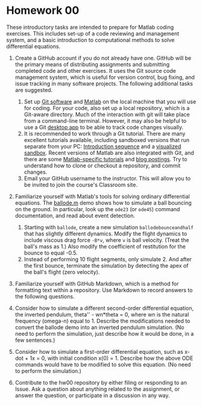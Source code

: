# Homework 00
These introductory tasks are intended to prepare for Matlab coding exercises. This includes set-up of a code reviewing and management system, and a basic introduction to computational methods to solve differential equations. 

1. Create a GitHub account if you do not already have one. GitHub will be the primary means of distributing assignments and submitting completed code and other exercises. It uses the Git source code management system, which is useful for version control, bug fixing, and issue tracking in many software projects. The following additional tasks are suggested.
    1.  Set up [Git software](https://git-scm.com/downloads) and [Matlab](https://www.mathworks.com) on the local machine that you will use for coding. For your code, also set up a local repository, which is a Git-aware directory. Much of the interaction with git will take place from a command-line terminal. However, it may also be helpful to use a Git [desktop app](https://desktop.github.com) to be able to track code changes visually.
    2. It is recommended to work through a Git tutorial. There are many excellent tutorials available, including sandboxed versions that run separate from your PC: [Introduction sequence](https://learngitbranching.js.org/) and a [visualized sandbox](http://git-school.github.io/visualizing-git/). Recent versions of Matlab are also integrated with Git, and there are some [Matlab-specific tutorials](https://admin.kuleuven.be/icts/onderzoek/wetsoft/software/matlab/pdf/versioning-git-matlab.pdf) and [blog postings](https://blogs.mathworks.com/community/2014/10/20/matlab-and-git/). Try to understand how to clone or checkout a repository, and commit changes.
    3. Email your GitHub username to the instructor. This will allow you to be invited to join the course's Classroom site.
  
 2. Familiarize yourself with Matlab's tools for solving ordinary differential equations. The [ballode.m](https://github.com/biomechanics-course/hw00/blob/master/ballode.m) demo shows how to simulate a ball bouncing on the ground. In particular, look up the `ode23` (or `ode45`) command documentation, and read about event detection.
     1. Starting with `ballode`, create a new simulation `ballodebounceandhalf` that has slightly different dynamics. Modify the flight dynamics to include viscous drag force `-B*v`, where `v` is ball velocity. (Treat the ball's mass as 1.) Also modify the coefficient of restitution for the bounce to equal -0.5.
     2. Instead of performing 10 flight segments, only simulate 2. And after the first bounce, terminate the simulation by detecting the apex of the ball's flight (zero velocity).

3.  Familiarize yourself with GitHub Markdown, which is a method for formatting text within a repository. Use Markdown to record answers to the following questions.

4.  Consider how to simulate a different second-order differential equation, the inverted pendulum, theta'' - wn\*theta = 0, where wn is the natural frequency (omega-n) equal to 1. Describe the modifications needed to convert the ballode demo into an inverted pendulum simulation. (No need to perform the simulation, just describe how it would be done, in a few sentences.)

5. Consider how to simulate a first-order differential equation, such as x-dot + 1x = 0, with initial condition x(0) = 1. Describe how the above ODE commands would have to be modified to solve this equation. (No need to perform the simulation.)

6. Contribute to the hw00 repository by either filing or responding to an Issue. Ask a question about anything related to the assignment, or answer the question, or participate in a discussion in any way. 
